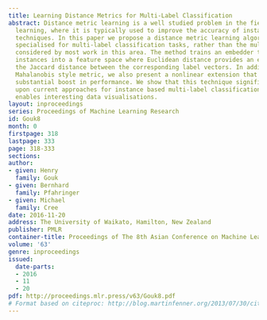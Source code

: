 ```yaml
---
title: Learning Distance Metrics for Multi-Label Classification
abstract: Distance metric learning is a well studied problem in the field of machine
  learning, where it is typically used to improve the accuracy of instance based learning
  techniques. In this paper we propose a distance metric learning algorithm that is
  specialised for multi-label classification tasks, rather than the multiclass setting
  considered by most work in this area. The method trains an embedder that can transform
  instances into a feature space where Euclidean distance provides an estimate of
  the Jaccard distance between the corresponding label vectors. In addition to a linear
  Mahalanobis style metric, we also present a nonlinear extension that provides a
  substantial boost in performance. We show that this technique significantly improves
  upon current approaches for instance based multi-label classification, and also
  enables interesting data visualisations.
layout: inproceedings
series: Proceedings of Machine Learning Research
id: Gouk8
month: 0
firstpage: 318
lastpage: 333
page: 318-333
sections: 
author:
- given: Henry
  family: Gouk
- given: Bernhard
  family: Pfahringer
- given: Michael
  family: Cree
date: 2016-11-20
address: The University of Waikato, Hamilton, New Zealand
publisher: PMLR
container-title: Proceedings of The 8th Asian Conference on Machine Learning
volume: '63'
genre: inproceedings
issued:
  date-parts:
  - 2016
  - 11
  - 20
pdf: http://proceedings.mlr.press/v63/Gouk8.pdf
# Format based on citeproc: http://blog.martinfenner.org/2013/07/30/citeproc-yaml-for-bibliographies/
---
```

